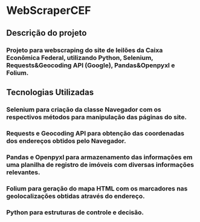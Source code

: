 # WebScraperCEF

## Descrição do projeto

### Projeto para webscraping do site de leilões da Caixa Econômica Federal, utilizando Python, Selenium, Requests&Geocoding API (Google), Pandas&Openpyxl e Folium.

## Tecnologias Utilizadas

### Selenium para criação da classe Navegador com os respectivos métodos para manipulação das páginas do site.

### Requests e Geocoding API para obtenção das coordenadas dos endereços obtidos pelo Navegador.

### Pandas e Openpyxl para armazenamento das informações em uma planilha de registro de imóveis com diversas informações relevantes.

### Folium para geração do mapa HTML com os marcadores nas geolocalizações obtidas através do endereço.

### Python para estruturas de controle e decisão.
